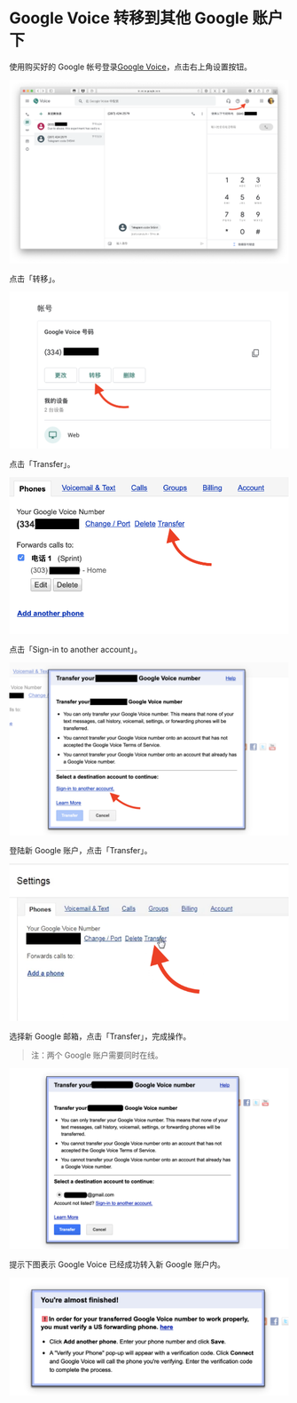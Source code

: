 # Google Voice 转移到其他 Google 账户下

使用购买好的 Google 帐号登录[Google Voice](https://voice.google.com/u/0/messages)，点击右上角设置按钮。

![](pic/01.png)

点击「转移」。

![](pic/02.png)


点击「Transfer」。


![](pic/03.png)


点击「Sign-in to another account」。



![](pic/04.png)



登陆新 Google 账户，点击「Transfer」。



![](pic/06.png)



选择新 Google 邮箱，点击「Transfer」，完成操作。

> 注：两个 Google 账户需要同时在线。



![](pic/07.png)

提示下图表示 Google Voice 已经成功转入新 Google 账户内。

![](pic/08.png)

